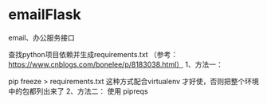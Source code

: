 # emailFlask
email、办公服务接口


查找python项目依赖并生成requirements.txt （参考：https://www.cnblogs.com/bonelee/p/8183038.html）
1、方法一：

pip freeze > requirements.txt
这种方式配合virtualenv 才好使，否则把整个环境中的包都列出来了
2、方法二：
使用 pipreqs
